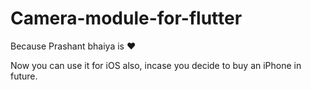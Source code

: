# Camera-module-for-flutter
Because Prashant bhaiya is :heart:

Now you can use it for iOS also, incase you decide to buy an iPhone in future.

